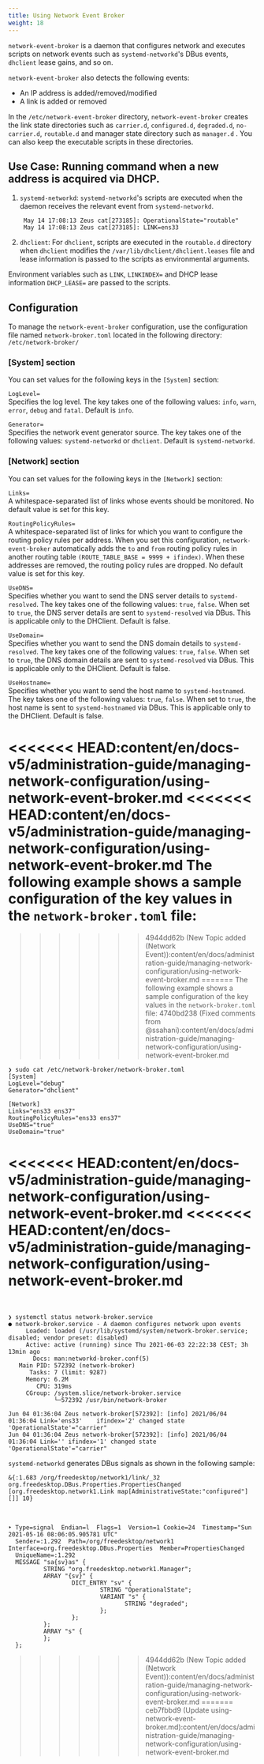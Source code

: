 ```yaml
---
title: Using Network Event Broker
weight: 18
---
```


`network-event-broker` is a daemon that configures network and executes scripts on network events such as `systemd-networkd`'s DBus events, `dhclient` lease gains, and so on. 

`network-event-broker` also detects the following events:

- An IP address is added/removed/modified
- A link is added or removed


In the `/etc/network-event-broker` directory, `network-event-broker` creates the link state directories such as `carrier.d`, `configured.d`, `degraded.d`, `no-carrier.d`, `routable.d` and manager state directory such as `manager.d` . You can also keep the executable scripts in these directories.

## Use Case: Running command when a new address is acquired via DHCP. ##


1. `systemd-networkd`: `systemd-networkd`'s scripts are executed when the daemon receives the relevant event from `systemd-networkd`. 


		May 14 17:08:13 Zeus cat[273185]: OperationalState="routable"  
		May 14 17:08:13 Zeus cat[273185]: LINK=ens33


2. `dhclient`: For `dhclient`, scripts are executed in the `routable.d` directory when `dhclient` modifies the `/var/lib/dhclient/dhclient.leases` file and lease information is passed to the scripts as environmental arguments.

Environment variables such as `LINK`, `LINKINDEX=` and DHCP lease information `DHCP_LEASE=` are passed to the scripts. 


## Configuration ##

To manage the `network-event-broker` configuration, use the configuration file named `network-broker.toml` located in the following directory: `/etc/network-broker/` 


### [System] section ###
You can set values for the following keys in the `[System]` section:



`LogLevel=`  
Specifies the log level. The key takes one of the following values: `info`, `warn`, `error`, `debug` and `fatal`. Default is `info`.


`Generator=`  
Specifies the network event generator source. The key takes one of the following values: `systemd-networkd` or `dhclient`. Default is `systemd-networkd`.


### [Network] section
You can set values for the following keys in the `[Network]` section:

`Links=`  
A whitespace-separated list of links whose events should be monitored. No default value is set for this key.

`RoutingPolicyRules=`  
A whitespace-separated list of links for which you want to configure the routing policy rules per address. When you set this configuration, `network-event-broker` automatically adds the `to` and  `from` routing policy rules in another routing table `(ROUTE_TABLE_BASE = 9999 + ifindex)`. When these addresses are removed, the routing policy rules are dropped. No default value is set for this key.

`UseDNS=`  
Specifies whether you want to send the DNS server details to `systemd-resolved`. The key takes one of the following values: `true`, `false`. When set to `true`, the DNS server details are sent to `systemd-resolved` via DBus. This is applicable only to the DHClient. Default is false.


`UseDomain=`  
Specifies whether you want to send the DNS domain details to `systemd-resolved`. The key takes one of the following values: `true`, `false`. When set to `true`, the DNS domain details are sent to `systemd-resolved` via DBus. This is applicable only to the DHClient. Default is false.


`UseHostname=`  
Specifies whether you want to send the host name to `systemd-hostnamed`. The key takes one of the following values: `true`, `false`. When set to `true`, the host name is sent to `systemd-hostnamed` via DBus. This is applicable only to the DHClient. Default is false.

<<<<<<< HEAD:content/en/docs-v5/administration-guide/managing-network-configuration/using-network-event-broker.md
<<<<<<< HEAD:content/en/docs-v5/administration-guide/managing-network-configuration/using-network-event-broker.md
The following example shows a sample configuration of the key values in the `network-broker.toml` file:
=======
>>>>>>> 4944dd62b (New Topic added (Network Event)):content/en/docs/administration-guide/managing-network-configuration/using-network-event-broker.md
=======
The following example shows a sample configuration of the key values in the `network-broker.toml` file:
>>>>>>> 4740bd238 (Fixed comments from @ssahani):content/en/docs/administration-guide/managing-network-configuration/using-network-event-broker.md

	❯ sudo cat /etc/network-broker/network-broker.toml 
	[System]
	LogLevel="debug"
	Generator="dhclient"
	
	[Network]
	Links="ens33 ens37"
	RoutingPolicyRules="ens33 ens37"
	UseDNS="true"
	UseDomain="true"
<<<<<<< HEAD:content/en/docs-v5/administration-guide/managing-network-configuration/using-network-event-broker.md
<<<<<<< HEAD:content/en/docs-v5/administration-guide/managing-network-configuration/using-network-event-broker.md
=======

<br />

	❯ systemctl status network-broker.service
	● network-broker.service - A daemon configures network upon events
	     Loaded: loaded (/usr/lib/systemd/system/network-broker.service; disabled; vendor preset: disabled)
	     Active: active (running) since Thu 2021-06-03 22:22:38 CEST; 3h 13min ago
	       Docs: man:networkd-broker.conf(5)
	   Main PID: 572392 (network-broker)
	      Tasks: 7 (limit: 9287)
	     Memory: 6.2M
	        CPU: 319ms
	     CGroup: /system.slice/network-broker.service
	             └─572392 /usr/bin/network-broker

	Jun 04 01:36:04 Zeus network-broker[572392]: [info] 2021/06/04 01:36:04 Link='ens33' 	ifindex='2' changed state 'OperationalState'="carrier"
	Jun 04 01:36:04 Zeus network-broker[572392]: [info] 2021/06/04 01:36:04 Link='' ifindex='1' changed state 'OperationalState'="carrier"


`systemd-networkd` generates DBus signals as shown in the following sample:
	
	&{:1.683 /org/freedesktop/network1/link/_32 org.freedesktop.DBus.Properties.PropertiesChanged [org.freedesktop.network1.Link map[AdministrativeState:"configured"] []] 10}

<br />

	‣ Type=signal  Endian=l  Flags=1  Version=1 Cookie=24  Timestamp="Sun 2021-05-16 08:06:05.905781 UTC"
 	  Sender=:1.292  Path=/org/freedesktop/network1  Interface=org.freedesktop.DBus.Properties  Member=PropertiesChanged
 	  UniqueName=:1.292
 	  MESSAGE "sa{sv}as" {
 	          STRING "org.freedesktop.network1.Manager";
 	          ARRAY "{sv}" {
 	                  DICT_ENTRY "sv" {
 	                          STRING "OperationalState";
 	                          VARIANT "s" {
  	                                 STRING "degraded";
 	                          };
 	                  };
 	          };
 	          ARRAY "s" {
 	          };
 	  };


>>>>>>> 4944dd62b (New Topic added (Network Event)):content/en/docs/administration-guide/managing-network-configuration/using-network-event-broker.md
=======
>>>>>>> ceb7fbbd9 (Update using-network-event-broker.md):content/en/docs/administration-guide/managing-network-configuration/using-network-event-broker.md
